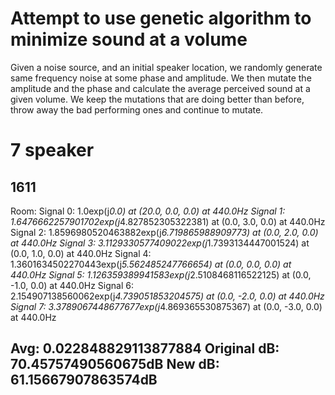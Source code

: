 # Attempt to use genetic algorithm to minimize sound at a volume

Given a noise source, and an initial speaker location, we randomly generate same frequency noise at some phase and amplitude.
We then mutate the amplitude and the phase and calculate the average perceived sound at a given volume. 
We keep the mutations that are doing better than before, throw away the bad performing ones and continue to mutate.

# 7 speaker
1611
-----
Room:
  Signal 0: 1.0exp(j*0.0) at (20.0, 0.0, 0.0) at 440.0Hz
  Signal 1: 1.6476662257901702exp(j*4.827852305322381) at (0.0, 3.0, 0.0) at 440.0Hz
  Signal 2: 1.8596980520463882exp(j*6.719865988909773) at (0.0, 2.0, 0.0) at 440.0Hz
  Signal 3: 3.1129330577409022exp(j*1.7393134447001524) at (0.0, 1.0, 0.0) at 440.0Hz
  Signal 4: 1.3601634502270443exp(j*5.562485247766654) at (0.0, 0.0, 0.0) at 440.0Hz
  Signal 5: 1.126359389941583exp(j*2.5108468116522125) at (0.0, -1.0, 0.0) at 440.0Hz
  Signal 6: 2.154907138560062exp(j*4.739051853204575) at (0.0, -2.0, 0.0) at 440.0Hz
  Signal 7: 3.3789067448677677exp(j*4.869365530875367) at (0.0, -3.0, 0.0) at 440.0Hz

Avg: 0.022848829113877884
Original dB: 70.45757490560675dB
New dB: 61.15667907863574dB
-----
